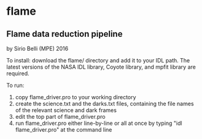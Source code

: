 # flame
Flame data reduction pipeline
-----------------------------

by Sirio Belli (MPE) 2016


To install: download the flame/ directory and add it to your IDL path.
The latest versions of the NASA IDL library, Coyote library, and mpfit library are required.

To run:
1) copy flame_driver.pro to your working directory
2) create the science.txt and the darks.txt files, containing the file names of the relevant science and dark frames
3) edit the top part of flame_driver.pro
4) run flame_driver.pro either line-by-line or all at once by typing "idl flame_driver.pro" at the command line
